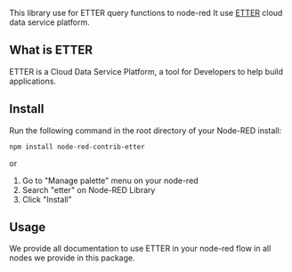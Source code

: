 This library use for ETTER query functions to node-red
It use [ETTER](https://etter.cloud) cloud data service platform.

## What is ETTER
ETTER is a Cloud Data Service Platform, a tool for Developers to help build applications.

## Install
Run the following command in the root directory of your Node-RED install:
```
npm install node-red-contrib-etter
```

or

1. Go to "Manage palette" menu on your node-red
2. Search "etter" on Node-RED Library
3. Click "Install"

## Usage
We provide all documentation to use ETTER in your node-red flow in all nodes we provide in this package.